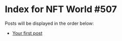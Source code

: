 # Index for NFT World #507
Posts will be displayed in the order below:

- [Your first post](./001-first.md)

